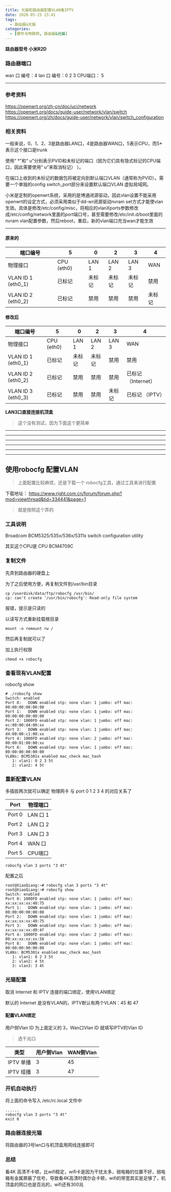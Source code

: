 ```yaml
---
title: 光猫和路由器配置VLAN看IPTV
date: 2020-05-25 23:41
tags: 
  - 路由器&光猫
categories:
  - [硬件与物联网, 路由器&光猫]
---
```


**路由器型号 小米R2D**

### 路由器端口
wan 口 编号：4
lan 口 编号：0 2 3
CPU端口： 5 

------------------------

### 参考资料
https://openwrt.org/zh-cn/doc/uci/network
https://openwrt.org/docs/guide-user/network/vlan/switch
https://openwrt.org/zh/docs/guide-user/network/vlan/switch_configuration


### 相关资料
一般来说，0、1、2、3是路由器LAN口，4是路由器WAN口，5表示CPU，而5*表示这个接口是trunk

使用“ *”和“ u”分别表示PVID和未标记的端口（因为它们具有隐式标记的CPU端口，因此需要使用“ u”来取消标记） ）。

在端口上收到的未标记的数据包将被定向到默认端口VLAN（通常称为PVID）。需要一个单独的config switch_port部分来设置默认端口VLAN
虚拟局域网。

小米是定制的openwrt系统，采用的是博通闭源驱动，因此vlan设置不能采用openwrt的设定方式，必须采用类似于dd-wr闭源驱动nvram set方式才能使vlan生效。具体是修改/etc/config/misc，将相应的vlanXports参数修改成/etc/config/network里面的port端口号，甚至需要修改/etc/init.d/boot里面的nvram vlan配置参数，然后reboot，重启，新的vlan端口充当wan才能生效


-----------------------

#### 原来的

端口编号 | 5 | 0 | 2 | 3 | 4
--|--|--|--|--|--
物理接口 | CPU (eth0) |	LAN 1 |	LAN 2 |	LAN 3 |	WAN
VLAN ID 1 (eth0_1) |	已标记 |	未标记 |	未标记 |	未标记 |	禁用
VLAN ID 2 (eth0_2) |	已标记 |	禁用   |	禁用   |	禁用   |	未标记


#### 修改后
端口编号 | 5 | 0 | 2 | 3 | 4
--|--|--|--|--|--
物理接口 | CPU (eth0) |	LAN 1 |	LAN 2 |	LAN 3 |	WAN
VLAN ID 1 (eth0_1) |	已标记 |	未标记 |	未标记 |	禁用   |	禁用
VLAN ID 2 (eth0_2) |	已标记 |	禁用   |	禁用   |	禁用   |	已标记（Internet）
VLAN ID 3 (eth0_3) |	已标记 |	禁用   |	禁用   |	未标记 |	已标记 （IPTV）

**LAN3口直接连接机顶盒**

> 这个没有测试，因为下面这个更简单

-----------------
-----------------
-----------------
-----------------
-----------------
-----------------

## 使用robocfg 配置VLAN

> 上面配置比较麻烦，还是下载一个 robocfg工具，通过工具来进行配置

下载地址：
https://www.right.com.cn/forum/forum.php?mod=viewthread&tid=334441&page=1
> 就是按照这个弄的

### 工具说明
Broadcom BCM5325/535x/536x/5311x switch configuration utility

其实这个CPU是 CPU BCM4709C


### 复制文件

先弄到路由器的硬盘上

为了之后使用方便，再复制文件到/usr/bin目录
```
cp /userdisk/data/ftp/robocfg /usr/bin/
cp: can't create '/usr/bin/robocfg': Read-only file system
```
报错，提示是只读的

以读写方式重新挂载根目录
```
mount -o remount rw /
```

然后再复制就可以了

加上执行权限
```
chmod +x robocfg
```


### 查看现有VLAN配置
robocfg show
```
# ./robocfg show
Switch: enabled 
Port 0:   DOWN enabled stp: none vlan: 1 jumbo: off mac: 00:00:00:00:00:00
Port 1:   DOWN enabled stp: none vlan: 1 jumbo: off mac: 00:00:00:00:00:00
Port 2: 1000FD enabled stp: none vlan: 1 jumbo: off mac: ec:00:00:d4:00:xx
Port 3:   DOWN enabled stp: none vlan: 1 jumbo: off mac: d4:00:00:c1:00:xx
Port 4: 1000FD enabled stp: none vlan: 2 jumbo: off mac: 00:00:01:00:00:xx
Port 8:   DOWN enabled stp: none vlan: 1 jumbo: off mac: 00:00:00:00:00:00
VLANs: BCM5301x enabled mac_check mac_hash
   1: vlan1: 0 2 3 5t
   2: vlan2: 4 5t
```

### 重新配置VLAN

多插拔两次就可以确定 物理网卡 与 port 0 1 2 3 4 的对应关系了



Port | 物理端口
---|---
Port 0 | LAN 口 1
Port 2 | LAN 口 2
Port 3 | LAN 口 3
Port 4 | WAN 口
Port 5 | CPU端口


```
robocfg vlan 3 ports "3 4t"
```

配置之后
```
root@XiaoQiang:~# robocfg vlan 3 ports "3 4t"
root@XiaoQiang:~# robocfg show
Switch: enabled 
Port 0: 1000FD enabled stp: none vlan: 1 jumbo: off mac: xx:xx:xx:xx:40:75
Port 1:   DOWN enabled stp: none vlan: 1 jumbo: off mac: 00:00:00:00:00:00
Port 2:   DOWN enabled stp: none vlan: 1 jumbo: off mac: xx:xx:xx:xx:40:75
Port 3:   DOWN enabled stp: none vlan: 3 jumbo: off mac: xx:xx:xx:xx:d0:4f
Port 4: 1000FD enabled stp: none vlan: 2 jumbo: off mac: 00:xx:xx:xx:xx:58
Port 8:   DOWN enabled stp: none vlan: 1 jumbo: off mac: 00:00:00:00:00:00
VLANs: BCM5301x enabled mac_check mac_hash
   1: vlan1: 0 2 3 5t
   2: vlan2: 4 5t
   3: vlan3: 3 4t
```


### 光猫配置
取消 Internet 和 IPTV 连接的端口绑定，使用VLAN绑定


默认的 Internet 是没有VLAN的，IPTV默认有两个VLAN：45 和 47 



#### 配置VLAN绑定
用户侧Vlan ID 为上面定义的 3，Wan口Vlan ID 就填写IPTV的Vlan ID

> 选千兆口


类型 | 用户侧Vlan | WAN侧Vlan
---|---|---
IPTV 单播 | 3 | 45
IPTV 组播 | 3 | 47



### 开机自动执行
将上面的命令写入 /etc/rc.local 文件中
```
......
robocfg vlan 3 ports "3 4t"
exit 0
```


### 路由器连接光猫
将路由器的3号lan口与机顶盒用网线连接即可


### 总结
看4K 高清不卡顿，比wifi稳定，wifi卡是因为干扰太多，弱电箱的位置不好，弱电箱有金属屏蔽了信号，导致看4K高清时偶尔会卡顿，wifi的带宽其实是足够了，机顶盒的网口也是百兆的，wifi还有300兆





